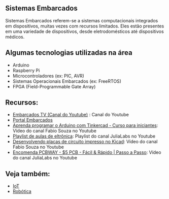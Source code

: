 ## Sistemas Embarcados

Sistemas Embarcados referem-se a sistemas computacionais integrados em dispositivos, muitas vezes com recursos limitados. Eles estão presentes em uma variedade de dispositivos, desde eletrodomésticos até dispositivos médicos.

## Algumas tecnologias utilizadas na área

-   Arduino
-   Raspberry Pi
-   Microcontroladores (ex: PIC, AVR)
-   Sistemas Operacionais Embarcados (ex: FreeRTOS)
-   FPGA (Field-Programmable Gate Array)

## Recursos:

-   [Embarcados TV (Canal do Youtube)](https://www.youtube.com/@EmbarcadosTV) : Canal do Youtube
-   [Portal Embarcados](https://embarcados.com.br/)
-   [Aprenda programar o Arduino com Tinkercad - Curso para iniciantes](https://www.youtube.com/watch?v=3c8mXZUHCQY): Vídeo do canal Fabio Souza no Youtube
-   [Playlist de aulas de eltrônica](https://www.youtube.com/playlist?list=PLSAdwQju4KkQXnlpIabMDsvxDvJtQour6): Playlist do canal JuliaLabs no Youtube
-   [Desenvolvendo placas de circuito impresso no Kicad](https://www.youtube.com/watch?v=Te4MEH7LRdY): Vídeo do canal Fabio Souza no Youtube
-   [Encomenda PCBWAY - $5 PCB - Fácil & Rápido | Passo a Passo](https://www.youtube.com/watch?v=1VftgZcFKu0): Vídeo do canal JuliaLabs no Youtube

## Veja também:

-   [IoT](./iot.md)
-   [Robótica](./robotica.md)
